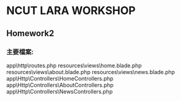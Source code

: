 # NCUT LARA WORKSHOP
## Homework2
### 主要檔案:
app\http\routes.php
resources\views\home.blade.php
resources\views\about.blade.php
resources\views\news.blade.php
app\Http\Controllers\HomeControllers.php
app\Http\Controllers\AboutControllers.php
app\Http\Controllers\NewsControllers.php